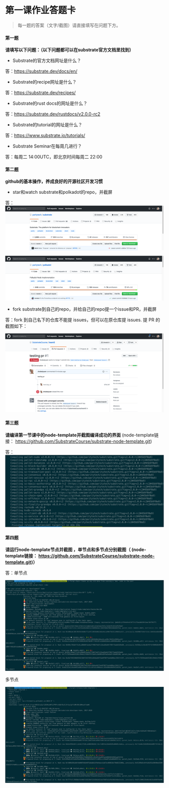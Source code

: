 # 第一课作业答题卡

> 每一题的答案（文字/截图）请直接填写在问题下方。

#### 第一题

**请填写以下问题：（以下问题都可以在substrate官方文档里找到）**

- Substrate的官方文档网址是什么？

答：https://substrate.dev/docs/en/
  

- Substrate的recipe网址是什么？

答：https://substrate.dev/recipes/
  

- Substrate的rust docs的网址是什么？

答：https://substrate.dev/rustdocs/v2.0.0-rc2
  

- Substrate的tutorial的网址是什么？

答：https://www.substrate.io/tutorials/
  

- Substrate Seminar在每周几进行？

答：每周二 14:00UTC，即北京时间每周二 22:00




#### 第二题

**github的基本操作，养成良好的开源社区开发习惯**

- star和watch substrate和polkadot的repo，并截屏

答：
![](./images/1.png)

![](./images/2.png)
  

- fork substrate到自己的repo，并给自己的repo提一个issue和PR，并截屏

答：fork 到自己名下的仓库不能提 issues，但可以在原仓库提 issues. 提 PR 的截图如下：

![](./images/3.png)


#### 第三题

**请编译第一节课中的node-template并截图编译成功的界面** (node-template链接： https://github.com/SubstrateCourse/substrate-node-template.git)

答：
![](./images/4.png)


#### 第四题

**请运行node-template节点并截图 ，单节点和多节点分别截图（ (node-template链接： https://github.com/SubstrateCourse/substrate-node-template.git)）**

答：单节点

![](./images/5.png)

多节点

![](./images/6.png)

